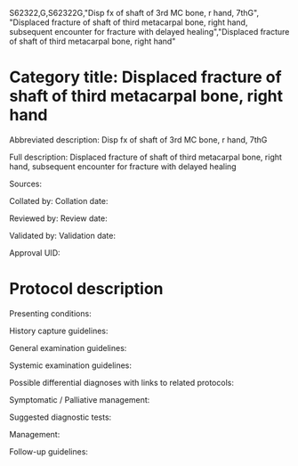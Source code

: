 S62322,G,S62322G,"Disp fx of shaft of 3rd MC bone, r hand, 7thG", "Displaced fracture of shaft of third metacarpal bone, right hand, subsequent encounter for fracture with delayed healing","Displaced fracture of shaft of third metacarpal bone, right hand"
# Category title: Displaced fracture of shaft of third metacarpal bone, right hand

Abbreviated description: Disp fx of shaft of 3rd MC bone, r hand, 7thG

Full description: Displaced fracture of shaft of third metacarpal bone, right hand, subsequent encounter for fracture with delayed healing

Sources:

Collated by:
Collation date:

Reviewed by:
Review date:

Validated by:
Validation date:

Approval UID:

# Protocol description

Presenting conditions:

History capture guidelines:

General examination guidelines:

Systemic examination guidelines:

Possible differential diagnoses with links to related protocols:

Symptomatic / Palliative management:

Suggested diagnostic tests:

Management:

Follow-up guidelines:
